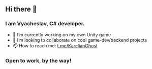 ## Hi there 👋

### I am Vyacheslav, C# developer. 

- 🔭 I’m currently working on my own Unity game
- 👯 I’m looking to collaborate on cool game-dev/backend projects
- 📫 How to reach me: [t.me/KarelianGhost](https://t.me/KarelianGhost)

### Open to work, by the way!

